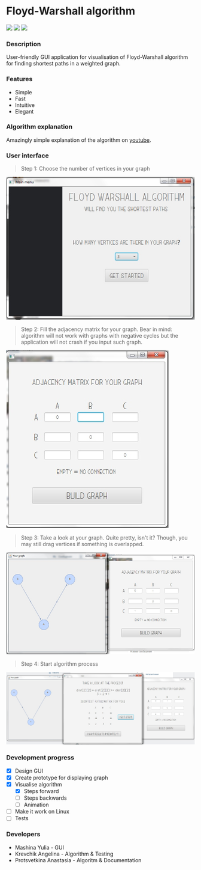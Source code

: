 # Floyd-Warshall algorithm

![](https://img.shields.io/badge/version-0.2-blue.svg) ![](https://img.shields.io/badge/build-passing-brightgreen.svg) ![](https://img.shields.io/badge/contributors-3-orange.svg)

### Description
User-friendly GUI application for visualisation of Floyd-Warshall algorithm for finding shortest paths in a weighted graph.

### Features
* Simple
* Fast
* Intuitive
* Elegant

### Algorithm explanation

Amazingly simple explanation of the algorithm on [youtube](https://www.youtube.com/watch?v=4OQeCuLYj-4&feature=youtu.be).

### User interface
> Step 1: Choose the number of vertices in your graph

![step 1](pics/Sample_1.jpg)
> Step 2: Fill the adjacency matrix for your graph. Bear in mind: algorithm will not work with graphs with negative cycles but the application will not crash if you input such graph.

![step 2](pics/Sample_2.jpg)
> Step 3: Take a look at your graph. Quite pretty, isn't it? Though, you may still drag vertices if something is overlapped.

![step 3](pics/Sample_3.jpg)
> Step 4: Start algorithm process

![step 4](pics/Sample_4.jpg)

### Development progress

- [x] Design GUI
- [x] Create prototype for displaying graph
- [x] Visualise algorithm
    - [x] Steps forward
    - [ ] Steps backwards
    - [ ] Animation
- [ ] Make it work on Linux
- [ ] Tests

### Developers
* Mashina Yulia - GUI
* Krevchik Angelina - Algorithm & Testing
* Protsvetkina Anastasia - Algoritm & Documentation
